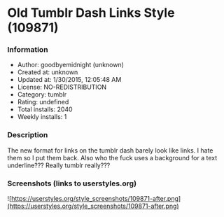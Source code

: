 # Old Tumblr Dash Links Style (109871)

### Information
- Author: goodbyemidnight (unknown)
- Created at: unknown
- Updated at: 1/30/2015, 12:05:48 AM
- License: NO-REDISTRIBUTION
- Category: tumblr
- Rating: undefined
- Total installs: 2040
- Weekly installs: 1


### Description
The new format for links on the tumblr dash barely look like links. I hate them so I put them back. Also who the fuck uses a background for a text underline??? Really tumblr really???


### Screenshots (links to userstyles.org)
![https://userstyles.org/style_screenshots/109871-after.png](https://userstyles.org/style_screenshots/109871-after.png)


